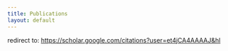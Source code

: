 ```yaml
---
title: Publications
layout: default
---
```


redirect to: https://scholar.google.com/citations?user=et4jCA4AAAAJ&hl
